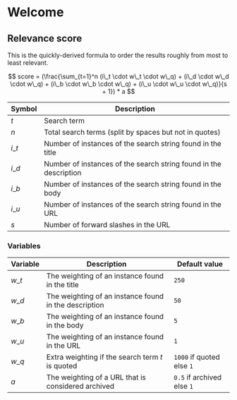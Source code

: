 # Welcome

## Relevance score

This is the quickly-derived formula to order the results roughly from most to least relevant.

$$
score = (\frac{\sum_{t=1}^n (i\_t \cdot w\_t \cdot w\_q) + (i\_d \cdot w\_d \cdot w\_q) + (i\_b \cdot w\_b \cdot w\_q) + (i\_u \cdot w\_u \cdot w\_q)}{s + 1}) * a
$$

| Symbol | Description                                                       |
| ------ | ----------------------------------------------------------------- |
| $t$    | Search term                                                       |
| $n$    | Total search terms (split by spaces but not in quotes)            |
| $i\_t$ | Number of instances of the search string found in the title       |
| $i\_d$ | Number of instances of the search string found in the description |
| $i\_b$ | Number of instances of the search string found in the body        |
| $i\_u$ | Number of instances of the search string found in the URL         |
| $s$    | Number of forward slashes in the URL                              |

### Variables

| Variable | Description                                           | Default value              |
| -------- | ----------------------------------------------------- | -------------------------- |
| $w\_t$   | The weighting of an instance found in the title       | `250`                      |
| $w\_d$   | The weighting of an instance found in the description | `50`                       |
| $w\_b$   | The weighting of an instance found in the body        | `5`                        |
| $w\_u$   | The weighting of an instance found in the URL         | `1`                        |
| $w\_q$   | Extra weighting if the search term $t$ is quoted      | `1000` if quoted else `1`  |
| $a$      | The weighting of a URL that is considered archived    | `0.5` if archived else `1` |
